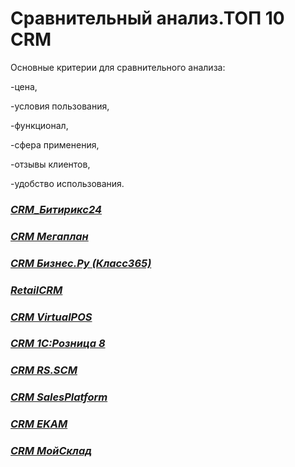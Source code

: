 # Сравнительный анализ.ТОП 10 CRM
Основные критерии для сравнительного анализа:

-цена,

-условия пользования,

-функционал,

-сфера применения,

-отзывы клиентов,

-удобство использования.



### [*CRM_Битирикс24*](CRM1.md)

### [*CRM Мегаплан*](CRM2.md)

### [*CRM Бизнес.Ру (Класс365)*](CRM3.md)

### [*RetailCRM*](CRM4.md)

### [*CRM VirtualPOS*](CRM5.md)

### [*CRM 1С:Розница 8*](CRM6.md)

### [*CRM RS.SCM*](CRM7.md)

### [*CRM SalesPlatform*](CRM8.md)

### [*CRM EKAM*](CRM9.md)

### [*CRM МойСклад*](CRM10.md)
